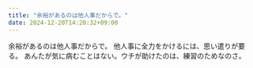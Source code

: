 ```yaml
---
title: "余裕があるのは他人事だからで。"
date: 2024-12-20T14:20:32+09:00
---
```

余裕があるのは他人事だからで。
他人事に全力をかけるには、思い遣りが要る。
あんたが気に病むことはない。ウチが助けたのは、練習のためなのさ。
